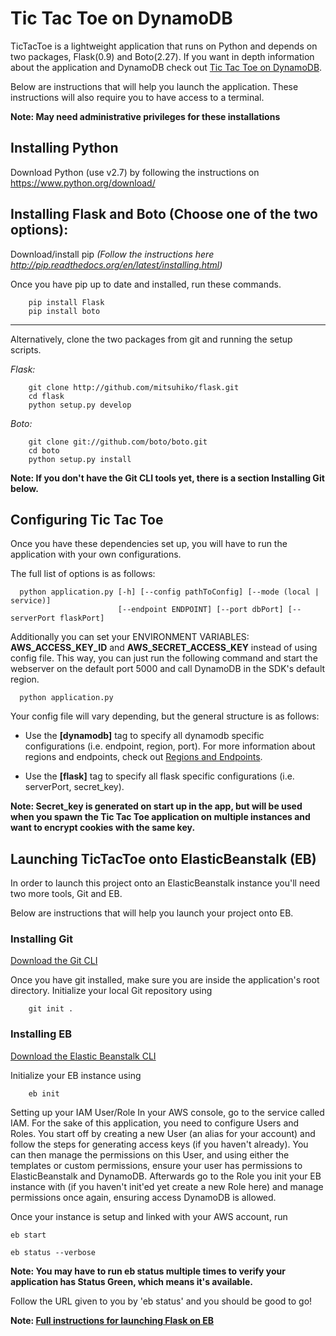 # Tic Tac Toe on DynamoDB

TicTacToe is a lightweight application that runs on Python and depends on two packages, Flask(0.9) and Boto(2.27).  If you want in depth information about the application and DynamoDB check out [Tic Tac Toe on DynamoDB](http://docs.aws.amazon.com/amazondynamodb/latest/developerguide/TicTacToe.html).

Below are instructions that will help you launch the application.
These instructions will also require you to have access to a terminal.

**Note: May need administrative privileges for these installations**

## Installing Python

Download Python (use v2.7) by following the instructions on https://www.python.org/download/

## Installing Flask and Boto (Choose one of the two options):
    
Download/install pip *(Follow the instructions here http://pip.readthedocs.org/en/latest/installing.html)*

   Once you have pip up to date and installed, run these commands.

        pip install Flask
        pip install boto

* * *
Alternatively, clone the two packages from git and running the setup scripts.

   *Flask:*
   
        git clone http://github.com/mitsuhiko/flask.git
        cd flask
        python setup.py develop    

   *Boto:*
   
        git clone git://github.com/boto/boto.git
        cd boto
        python setup.py install

   **Note: If you don't have the Git CLI tools yet, there is a section Installing Git below.**

## Configuring Tic Tac Toe
Once you have these dependencies set up, you will have to run the application with your own configurations.

The full list of options is as follows:

      python application.py [-h] [--config pathToConfig] [--mode (local | service)]
                            [--endpoint ENDPOINT] [--port dbPort] [--serverPort flaskPort]

Additionally you can set your ENVIRONMENT VARIABLES: **AWS_ACCESS_KEY_ID** and **AWS_SECRET_ACCESS_KEY** instead of using config file.
This way, you can just run the following command and start the webserver on the default port 5000 and call DynamoDB in the SDK's default region.

      python application.py

Your config file will vary depending, but the general structure is as follows:

* Use the **[dynamodb]** tag to specify all dynamodb specific configurations (i.e. endpoint, region, port).  For more information about regions and endpoints, check out [Regions and Endpoints](http://docs.aws.amazon.com/general/latest/gr/rande.html#ddb_region).

* Use the **[flask]** tag to specify all flask specific configurations (i.e. serverPort, secret_key).

**Note: Secret_key is generated on start up in the app, but will be used when you spawn the Tic Tac Toe application on multiple instances and want to encrypt cookies with the same key.**

## Launching TicTacToe onto ElasticBeanstalk (EB)

In order to launch this project onto an ElasticBeanstalk instance you'll need two more tools, Git and EB.

Below are instructions that will help you launch your project onto EB.

### Installing Git
[Download the Git CLI](http://git-scm.com/)

Once you have git installed, make sure you are inside the application's root directory. Initialize your local Git repository using

        git init .

### Installing EB
[Download the Elastic Beanstalk CLI](http://aws.amazon.com/code/6752709412171743) 

Initialize your EB instance using

        eb init

Setting up your IAM User/Role
    In your AWS console, go to the service called IAM. For the sake of this application, you need to configure Users and Roles.  You start off by creating a new User (an alias for your account) and follow the steps for generating access keys (if you haven't already).  You can then manage the permissions on this User, and using either the templates or custom permissions, ensure your user has permissions to ElasticBeanstalk and DynamoDB.  Afterwards go to the Role you init your EB instance with (if you haven't init'ed yet create a new Role here) and manage permissions once again, ensuring access DynamoDB is allowed.

Once your instance is setup and linked with your AWS account, run

    eb start

    eb status --verbose
    
**Note: You may have to run eb status multiple times to verify your application has Status Green, which means it's available.**

Follow the URL given to you by 'eb status' and you should be good to go!

**Note: [Full instructions for launching Flask on EB](http://docs.aws.amazon.com/elasticbeanstalk/latest/dg/create_deploy_Python_flask.html)**
